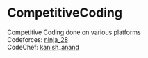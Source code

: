 # CompetitiveCoding

Competitive Coding done on various platforms                         
Codeforces: [ninja_28](https://codeforces.com/profile/ninja_28)                       
CodeChef: [kanish_anand](https://www.codechef.com/users/kanish_anand)

